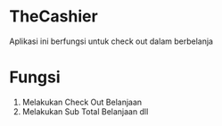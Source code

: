 # TheCashier
Aplikasi ini berfungsi untuk check out dalam berbelanja
# Fungsi
1. Melakukan Check Out Belanjaan
2. Melakukan Sub Total Belanjaan dll
